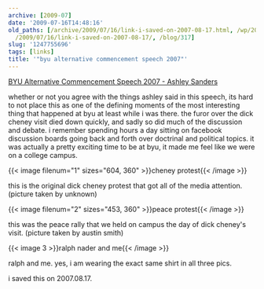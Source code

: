 ```yaml
---
archive: [2009-07]
date: '2009-07-16T14:48:16'
old_paths: [/archive/2009/07/16/link-i-saved-on-2007-08-17.html, /wp/2009/07/16/link-i-saved-on-2007-08-17/,
  /2009/07/16/link-i-saved-on-2007-08-17/, /blog/317]
slug: '1247755696'
tags: [links]
title: '"byu alternative commencement speech 2007"'
---
```


[BYU Alternative Commencement Speech 2007 - Ashley Sanders][1]

whether or not you agree with the things ashley said in this speech, its
hard to not place this as one of the defining moments of the most
interesting thing that happened at byu at least while i was there. the
furor over the dick cheney visit died down quickly, and sadly so did much
of the discussion and debate. i remember spending hours a day sitting on
facebook discussion boards going back and forth over doctrinal and
political topics. it was actually a pretty exciting time to be at byu, it
made me feel like we were on a college campus.

{{< image filenum="1" sizes="604, 360" >}}cheney protest{{< /image >}}

this is the original dick cheney protest that got all of the media
attention. (picture taken by unknown)

{{< image filenum="2" sizes="453, 360" >}}peace protest{{< /image >}}

this was the peace rally that we held on campus the day of dick cheney's
visit. (picture taken by austin smith)

{{< image 3 >}}ralph nader and me{{< /image >}}

ralph and me. yes, i am wearing the exact same shirt in all three pics.

i saved this on 2007.08.17.

[1]: http://www.mesj.org/MESJ%20archive/NobleToCreateandRevise.htm


